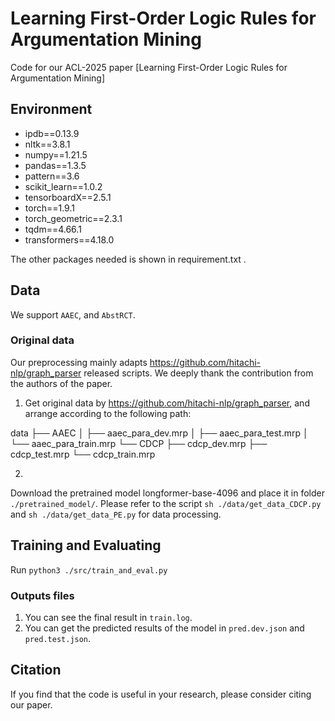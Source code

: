 # Learning First-Order Logic Rules for Argumentation Mining
Code for our ACL-2025 paper [Learning First-Order Logic Rules for Argumentation Mining] 

## Environment
- ipdb==0.13.9
- nltk==3.8.1
- numpy==1.21.5
- pandas==1.3.5
- pattern==3.6
- scikit_learn==1.0.2
- tensorboardX==2.5.1
- torch==1.9.1
- torch_geometric==2.3.1
- tqdm==4.66.1
- transformers==4.18.0

The other packages needed is shown in requirement.txt .


## Data
We support `AAEC`, and `AbstRCT`.

### Original data
Our preprocessing mainly adapts https://github.com/hitachi-nlp/graph_parser released scripts. We deeply thank the contribution from the authors of the paper.

1. Get original data by https://github.com/hitachi-nlp/graph_parser, and arrange according to the following path:

data
├── AAEC
│     ├── aaec_para_dev.mrp
│     ├── aaec_para_test.mrp
│     └── aaec_para_train.mrp
└── CDCP
      ├── cdcp_dev.mrp
      ├── cdcp_test.mrp
      └── cdcp_train.mrp


2. 
Download the pretrained model longformer-base-4096 and place it in folder `./pretrained_model/`.
Please refer to the script `sh ./data/get_data_CDCP.py` and `sh ./data/get_data_PE.py` for data processing.


## Training and Evaluating
Run `python3 ./src/train_and_eval.py`

### Outputs files
1. You can see the final result in `train.log`.
2. You can get the predicted results of the model in `pred.dev.json` and `pred.test.json`.

## Citation

If you find that the code is useful in your research, please consider citing our paper.

